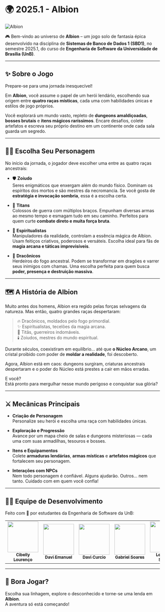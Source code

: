 # 🌍 2025.1 - Albion

![Albion](https://raw.githubusercontent.com/daviRolvr/2025.1-Albion/mainDoc/docs/assets/albion.jpg)

🎮 Bem-vindo ao universo de **Albion** – um jogo solo de fantasia épica desenvolvido na disciplina de **Sistemas de Banco de Dados 1 (SBD1)**, no semestre 2025.1, do curso de **Engenharia de Software da Universidade de Brasília (UnB)**.

---

## ✨ Sobre o Jogo

Prepare-se para uma jornada inesquecível!

Em **Albion**, você assume o papel de um herói lendário, escolhendo sua origem entre **quatro raças místicas**, cada uma com habilidades únicas e estilos de jogo próprios.

Você explorará um mundo vasto, repleto de **dungeons amaldiçoadas**, **bosses brutais** e **itens mágicos raríssimos**. Encare desafios, colete artefatos e escreva seu próprio destino em um continente onde cada sala guarda um segredo.

---

## 🧙‍♂️ Escolha Seu Personagem

No início da jornada, o jogador deve escolher uma entre as quatro raças ancestrais:

- 🛡️ **Zoiudo**  
  Seres enigmáticos que enxergam além do mundo físico. Dominam os espíritos dos mortos e são mestres da necromancia. Se você gosta de **estratégia e invocação sombria**, essa é a escolha certa.

- 🔱 **Titans**  
  Colossos de guerra com múltiplos braços. Empunham diversas armas ao mesmo tempo e esmagam tudo em seu caminho. Perfeitos para quem curte **combate direto e muita força bruta**.

- 🔮 **Espiritualistas**  
  Manipuladores da realidade, controlam a essência mágica de Albion. Usam feitiços criativos, poderosos e versáteis. Escolha ideal para fãs de **magia arcana e táticas imprevisíveis**.

- 🐉 **Dracônicos**  
  Herdeiros do fogo ancestral. Podem se transformar em dragões e varrer seus inimigos com chamas. Uma escolha perfeita para quem busca **poder, presença e destruição massiva**.

---

## 🗺️ A História de Albion

Muito antes dos homens, Albion era regido pelas forças selvagens da natureza. Mas então, quatro grandes raças despertaram:

> 🔥 Dracônicos, moldados pelo fogo primordial.  
> ✨ Espiritualistas, tecelões da magia arcana.  
> 💪 Titãs, guerreiros indomáveis.  
> 🕯️ Zoiudos, mestres do mundo espiritual.

Durante séculos, coexistiram em equilíbrio... até que **o Núcleo Arcano**, um cristal proibido com poder de **moldar a realidade**, foi descoberto.

Agora, Albion está em caos: dungeons surgiram, criaturas ancestrais despertaram e o poder do Núcleo está prestes a cair em mãos erradas.

E você?  
Está pronto para mergulhar nesse mundo perigoso e conquistar sua glória?

---

## ⚔️ Mecânicas Principais

- **Criação de Personagem**  
  Personalize seu herói e escolha uma raça com habilidades únicas.

- **Exploração e Progressão**  
  Avance por um mapa cheio de salas e dungeons misteriosas — cada uma com suas armadilhas, tesouros e bosses.

- **Itens e Equipamentos**  
  Colete **armaduras lendárias**, **armas místicas** e **artefatos mágicos** que fortalecem seu personagem.

- **Interações com NPCs**  
  Nem todo personagem é confiável. Alguns ajudarão. Outros… nem tanto. Cuidado com em quem você confia!

---

## 🧑‍💻 Equipe de Desenvolvimento

Feito com 💜 por estudantes da Engenharia de Software da UnB:

<div align="center">
  <table>
    <tr>
      <td align="center"><a href="https://github.com/cibelinda"><img src="https://github.com/cibelinda.png" width="100px;" alt=""/><br /><sub><b>Cibelly Lourenço</b></sub></a></td>
      <td align="center"><a href="https://github.com/daviRolvr"><img src="https://github.com/daviRolvr.png" width="100px;" alt=""/><br /><sub><b>Davi Emanuel</b></sub></a></td>
      <td align="center"><a href="https://github.com/oicruc"><img src="https://github.com/oicruc.png" width="100px;" alt=""/><br /><sub><b>Davi Curcio</b></sub></a></td>
      <td align="center"><a href="https://github.com/SAnjos3"><img src="https://github.com/SAnjos3.png" width="100px;" alt=""/><br /><sub><b>Gabriel Soares</b></sub></a></td>
      <td align="center"><a href="https://github.com/leohssjr"><img src="https://github.com/leohssjr.png" width="100px;" alt=""/><br /><sub><b>Leonardo Sauma</b></sub></a></td>
    </tr>
  </table>
</div>

---

## 🚀 Bora Jogar?

Escolha sua linhagem, explore o desconhecido e torne-se uma lenda em **Albion**.  
A aventura só está começando!

